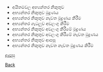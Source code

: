 * අයිතමවල අභ්‍යන්තර නිකුතුව
* අභ්‍යන්තර නිකුතුව මුද්‍රණය
* අභ්‍යන්තර නිකුතුව නැවත මුද්‍රණය කිරීම
* අභ්‍යන්තර ගැටලුව අවලංගු කිරීම
* අභ්‍යන්තර නිකුතුව අවලංගු කිරීමේ මුද්‍රණය
* අභ්‍යන්තර නිකුතුව අවලංගු කිරීමේ නැවත මුද්‍රණය
* අභ්‍යන්තර නිකුතුව ආපසු
* අභ්‍යන්තර නිකුතුව නැවත නැවත මුද්‍රණය කිරීම


[ආපසු](https://github.com/hmislk/hmis/wiki/%E0%B7%86%E0%B7%8F%E0%B6%B8%E0%B7%83%E0%B7%92%E0%B6%BA)

[Back](https://github.com/hmislk/hmis/wiki)

